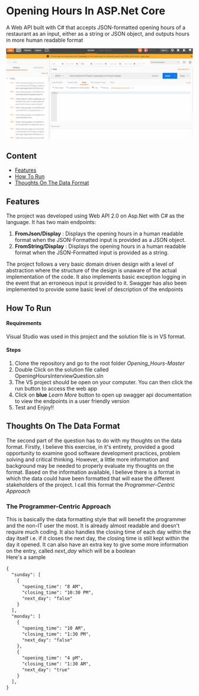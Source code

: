 # Opening Hours In ASP.Net Core 
A Web API built with C# that accepts JSON-formatted opening hours of a restaurant as an input, either as a string or JSON object, and outputs hours in more human readable format

![](ApiDemo.gif)

## Content
* [Features](https://github.com/ebendcelebrant/Opening_Hours/tree/master#features)
* [How To Run](https://github.com/ebendcelebrant/Opening_Hours/tree/master#how-to-run)
* [Thoughts On The Data Format](https://github.com/ebendcelebrant/Opening_Hours/tree/master#thoughts-on-the-data-format)

## Features
The project was developed using Web API 2.0 on Asp.Net with C# as the language. It has two main endpoints:<br />
<ol>
<li><b>FromJson/Display</b> : Displays the opening hours in a human readable format when the JSON-Formatted input is provided as a JSON object.</li>
<li><b>FromString/Display</b> : Displays the opening hours in a human readable format when the JSON-Formatted input is provided as a string.</li>
</ol>
The project follows a very basic domain driven design with a level of abstraction where the structure of the design is unaware 
of the actual implementation of the code. It also implements basic exception logging in the event that an erroneous input is provided to it. Swagger has also been 
implemented to provide some basic level of description of the endpoints

## How To Run
#### Requirements
Visual Studio was used in this project and the solution file is in VS format. <br />
#### Steps
<ol>
<li>Clone the repository and go to the root folder <i>Opening_Hours-Master</i></li>
<li>Double Click on the solution file called OpeningHoursInterviewQuestion.sln</li>
<li>The VS project should be open on your computer. You can then click the run button to access the web app</li>
<li>Click on <b>blue</b> <i>Learn More</i> button to open up swagger api documentation to view the endpoints in a user friendly version</li>
<li>Test and Enjoy!!</li>
</ol>

## Thoughts On The Data Format
The second part of the question has to do with my thoughts on the data format. Firstly, I believe this exercise, in it's entirety, provided a good opportunity to examine 
good software development practices, problem solving and critical thinking. However, a little more information and background may be needed to properly evaluate my thoughts on the format. Based on the information available, I believe there is a format in which the data could have been formatted that will ease the different stakeholders of the project. I call this format the <i>Programmer-Centric Approach</i>

### The Programmer-Centric Approach
This is basically the data formatting style that will benefit the programmer and the non-IT user the most. It is already almost readable and doesn't require much coding.
It also handles the closing time of each day within the day itself i.e. if it closes the next day, the closing time is still kept within the day it opened. It can also 
have an extra key to give some more information on the entry, called <i>next_day</i> which will be a boolean<br />
Here's a sample
```
{
  "sunday": [
    {
      "opening_time": "8 AM",
      "closing_time": "10:30 PM",
      "next_day": "false"
    }
  ],
  "monday": [
    {
      "opening_time": "10 AM",
      "closing_time": "1:30 PM",
      "next_day": "false"
    },
    {
      "opening_time": "4 pM",
      "closing_time": "1:30 AM",
      "next_day": "true"
    }
  ],
}
```








